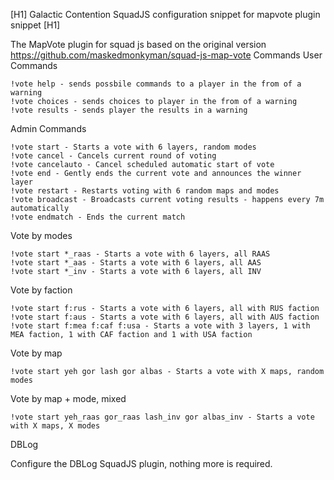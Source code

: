 [H1] Galactic Contention SquadJS configuration snippet for mapvote plugin snippet [H1]

The MapVote plugin for squad js based on the original version https://github.com/maskedmonkyman/squad-js-map-vote
Commands
User Commands

    !vote help - sends possbile commands to a player in the from of a warning
    !vote choices - sends choices to player in the from of a warning
    !vote results - sends player the results in a warning

Admin Commands

    !vote start - Starts a vote with 6 layers, random modes
    !vote cancel - Cancels current round of voting
    !vote cancelauto - Cancel scheduled automatic start of vote
    !vote end - Gently ends the current vote and announces the winner layer
    !vote restart - Restarts voting with 6 random maps and modes
    !vote broadcast - Broadcasts current voting results - happens every 7m automatically
    !vote endmatch - Ends the current match

Vote by modes

    !vote start *_raas - Starts a vote with 6 layers, all RAAS
    !vote start *_aas - Starts a vote with 6 layers, all AAS
    !vote start *_inv - Starts a vote with 6 layers, all INV

Vote by faction

    !vote start f:rus - Starts a vote with 6 layers, all with RUS faction
    !vote start f:aus - Starts a vote with 6 layers, all with AUS faction
    !vote start f:mea f:caf f:usa - Starts a vote with 3 layers, 1 with MEA faction, 1 with CAF faction and 1 with USA faction

Vote by map

    !vote start yeh gor lash gor albas - Starts a vote with X maps, random modes

Vote by map + mode, mixed

    !vote start yeh_raas gor_raas lash_inv gor albas_inv - Starts a vote with X maps, X modes

DBLog

Configure the DBLog SquadJS plugin, nothing more is required.
